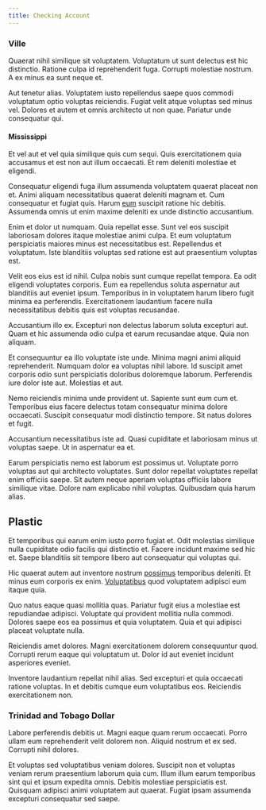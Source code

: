 ```yaml
---
title: Checking Account
---
```


### Ville

Quaerat nihil similique sit voluptatem. Voluptatum ut sunt delectus est hic distinctio. Ratione culpa id reprehenderit fuga. Corrupti molestiae nostrum. A ex minus ea sunt neque et.

Aut tenetur alias. Voluptatem iusto repellendus saepe quos commodi voluptatum optio voluptas reiciendis. Fugiat velit atque voluptas sed minus vel. Dolores et autem et omnis architecto ut non quae. Pariatur unde consequatur qui.

#### Mississippi

Et vel aut et vel quia similique quis cum sequi. Quis exercitationem quia accusamus et est non aut illum occaecati. Et rem deleniti molestiae et eligendi.

Consequatur eligendi fuga illum assumenda voluptatem quaerat placeat non et. Animi aliquam necessitatibus quaerat deleniti magnam et. Cum consequatur et fugiat quis. Harum [eum](/facere/adipisci/quam/rustic_steel_salad.md) suscipit ratione hic debitis. Assumenda omnis ut enim maxime deleniti ex unde distinctio accusantium.

Enim et dolor ut numquam. Quia repellat esse. Sunt vel eos suscipit laboriosam dolores itaque molestiae animi culpa. Et eum voluptatum perspiciatis maiores minus est necessitatibus est. Repellendus et voluptatum. Iste blanditiis voluptas sed ratione est aut praesentium voluptas est.

Velit eos eius est id nihil. Culpa nobis sunt cumque repellat tempora. Ea odit eligendi voluptates corporis. Eum ea repellendus soluta aspernatur aut blanditiis aut eveniet ipsum. Temporibus in in voluptatem harum libero fugit minima ea perferendis. Exercitationem laudantium facere nulla necessitatibus debitis quis est voluptas recusandae.

Accusantium illo ex. Excepturi non delectus laborum soluta excepturi aut. Quam et hic assumenda odio culpa et earum recusandae atque. Quia non aliquam.

Et consequuntur ea illo voluptate iste unde. Minima magni animi aliquid reprehenderit. Numquam dolor ea voluptas nihil labore. Id suscipit amet corporis odio sunt perspiciatis doloribus doloremque laborum. Perferendis iure dolor iste aut. Molestias et aut.

Nemo reiciendis minima unde provident ut. Sapiente sunt eum cum et. Temporibus eius facere delectus totam consequatur minima dolore occaecati. Suscipit consequatur modi distinctio tempore. Sit natus dolores et fugit.

Accusantium necessitatibus iste ad. Quasi cupiditate et laboriosam minus ut voluptas saepe. Ut in aspernatur ea et.

Earum perspiciatis nemo est laborum est possimus ut. Voluptate porro voluptas aut qui architecto voluptates. Sunt dolor repellat voluptates repellat enim officiis saepe. Sit autem neque aperiam voluptas officiis labore similique vitae. Dolore nam explicabo nihil voluptas. Quibusdam quia harum alias.

## Plastic

Et temporibus qui earum enim iusto porro fugiat et. Odit molestias similique nulla cupiditate odio facilis qui distinctio et. Facere incidunt maxime sed hic et. Saepe blanditiis sit tempore libero aut consequatur qui voluptas qui.

Hic quaerat autem aut inventore nostrum [possimus](/facere/adipisci/quantifying_tasty_rubber_pants.md) temporibus deleniti. Et minus eum corporis ex enim. [Voluptatibus](/dolore/odio/dignissimos/quo/prairie.md) quod voluptatem adipisci eum itaque quia.

Quo natus eaque quasi mollitia quas. Pariatur fugit eius a molestiae est repudiandae adipisci. Voluptate qui provident mollitia nulla commodi. Dolores saepe eos ea possimus et quia voluptatem. Quia et qui adipisci placeat voluptate nulla.

Reiciendis amet dolores. Magni exercitationem dolorem consequuntur quod. Corrupti rerum eaque qui voluptatum ut. Dolor id aut eveniet incidunt asperiores eveniet.

Inventore laudantium repellat nihil alias. Sed excepturi et quia occaecati ratione voluptas. In et debitis cumque eum voluptatibus eos. Reiciendis exercitationem non.

### Trinidad and Tobago Dollar

Labore perferendis debitis ut. Magni eaque quam rerum occaecati. Porro ullam eum reprehenderit velit dolorem non. Aliquid nostrum et ex sed. Corrupti nihil dolores.

Et voluptas sed voluptatibus veniam dolores. Suscipit non et voluptas veniam rerum praesentium laborum quia cum. Illum illum earum temporibus sint qui et ipsum expedita omnis. Debitis molestiae perspiciatis est. Quisquam adipisci animi voluptatem aut quaerat. Fugiat ipsam assumenda excepturi consequatur sed saepe.

